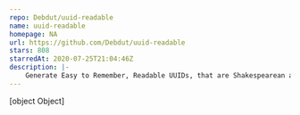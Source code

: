 ```yaml
---
repo: Debdut/uuid-readable
name: uuid-readable
homepage: NA
url: https://github.com/Debdut/uuid-readable
stars: 808
starredAt: 2020-07-25T21:04:46Z
description: |-
    Generate Easy to Remember, Readable UUIDs, that are Shakespearean and Grammatically Correct Sentences 🥳
---
```


[object Object]
